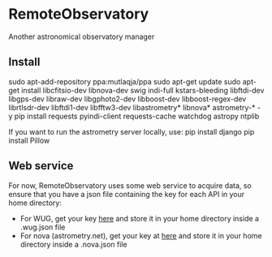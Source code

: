 # RemoteObservatory
Another astronomical observatory manager

## Install
sudo apt-add-repository ppa:mutlaqja/ppa
sudo apt-get update
sudo apt-get install libcfitsio-dev libnova-dev swig indi-full kstars-bleeding libftdi-dev libgps-dev libraw-dev libgphoto2-dev libboost-dev libboost-regex-dev librtlsdr-dev libftdi1-dev libfftw3-dev libastrometry* libnova* astrometry-* -y
pip install requests pyindi-client requests-cache watchdog astropy ntplib

If you want to run the astrometry server locally, use:
pip install django
pip install Pillow

## Web service

For now, RemoteObservatory uses some web service to acquire data, so ensure that you have a json file containing the key for each API in your home directory:
  * For WUG, get your key [here](https://www.wunderground.com/weather/api/) and store it in your home directory inside a .wug.json file
  * For nova (astrometry.net), get your key at [here](http://nova.astrometry.net/api_help) and store it in your home directory inside a .nova.json file


